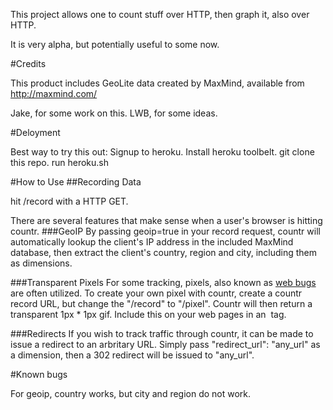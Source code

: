This project allows one to count stuff over HTTP, then graph it, also over HTTP.

It is very alpha, but potentially useful to some now.

#Credits

This product includes GeoLite data created by MaxMind, available from
http://maxmind.com/

Jake, for some work on this.
LWB, for some ideas.

#Deloyment

Best way to try this out:
Signup to heroku.
Install heroku toolbelt.
git clone this repo.
run heroku.sh

#How to Use
##Recording Data

hit /record with a HTTP GET.

There are several features that make sense when a user's browser is hitting countr.
###GeoIP
By passing geoip=true in your record request, countr will automatically lookup the client's IP address in the included MaxMind database, then extract the client's country, region and city, including them as dimensions.

###Transparent Pixels
For some tracking, pixels, also known as [web bugs](http://en.wikipedia.org/wiki/Web_bug) are often utilized. To create your own pixel with countr, create a countr record URL, but change the "/record" to "/pixel". Countr will then return a transparent 1px * 1px gif. Include this on your web pages in an <img> tag.

###Redirects
If you wish to track traffic through countr, it can be made to issue a redirect to an arbritary URL. Simply pass "redirect_url": "any_url" as a dimension, then a 302 redirect will be issued to "any_url".

#Known bugs

For geoip, country works, but city and region do not work.